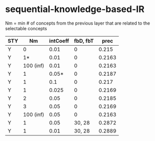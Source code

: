 # sequential-knowledge-based-IR

Nm = min # of concepts from the previous layer that are related to the selectable concepts

| STY | Nm            | intCoeff |fbD, fbT| prec |
| --- | ------------- | -------- | ------ | ---- |
|  Y  | 0             |  0.01    | 0      |0.215 |
|  Y  | 1\*           |  0.01    | 0      |0.2163|
|  Y  | 100 (inf)     |  0.01    | 0      |0.2163|
|  Y  | 1             |  0.05\*  | 0      |0.2187|
|  Y  | 1             |  0.1     | 0      |0.217 |
|  Y  | 1             |  0.025   | 0      |0.2169|
|  Y  | 2             |  0.05    | 0      |0.2185|
|  Y  | 3             |  0.05    | 0      |0.2169|
|  Y  | 100 (inf)     |  0.05    | 0      |0.2163|
|  Y  | 1             |  0.05    | 30, 28 |0.2872|
|  Y  | 1             |  0.01    | 30, 28 |0.2889|
